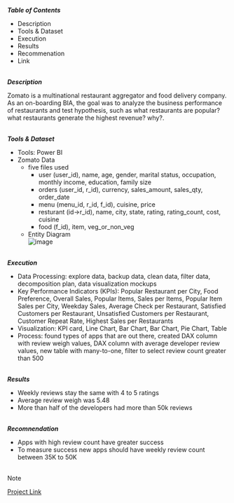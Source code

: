 
***Table of Contents***<br>

* Description
* Tools & Dataset
* Execution
* Results
* Recommenation
* Link  

\
***Description***<br>

Zomato is a multinational restaurant aggregator and food delivery company. As an on-boarding BIA, the goal was to analyze the business performance of restaurants and test hypothesis, such as what restaurants are popular? what restaurants generate the highest revenue? why?.     

\
***Tools & Dataset***<br>

* Tools: Power BI
* Zomato Data
  * five files used
    * user (user_id), name, age, gender, marital status, occupation, monthly income, education, family size
    * orders (user_id, r_id), currency, sales_amount, sales_qty, order_date
    * menu (menu_id, r_id, f_id), cuisine, price
    * resturant (id->r_id), name, city, state, rating, rating_count, cost, cuisine
    * food (f_id), item, veg_or_non_veg
  * Entity Diagram <br> ![image](https://github.com/user-attachments/assets/99477fa1-5be1-4825-ad50-fd5d536acce9)


\
***Execution***<br>

* Data Processing: explore data, backup data, clean data, filter data, decomposition plan, data visualization mockups
* Key Performance Indicators (KPIs): Popular Restaurant per City, Food Preference, Overall Sales, Popular Items, Sales per Items, Popular Item Sales per City, Weekday Sales, Average
  Check per Restaurant, Satisfied Customers per Restaurant, Unsatisfied Customers per Restaurant, Customer Repeat Rate, Highest Sales per Restaurants
* Visualization: KPI card, Line Chart, Bar Chart, Bar Chart, Pie Chart, Table
* Process: found types of apps that are out there, created DAX column with review weigh values, DAX column with average developer review values, new table with many-to-one, filter to
  select review count greater than 500

\
***Results***<br>

* Weekly reviews stay the same with 4 to 5 ratings
* Average review weigh was 5.48
* More than half of the developers had more than 50k reviews

\
***Recomnendation***<br>
* Apps with high review count have greater success
* To measure success new apps should have weekly review count between 35K to 50K<br><br> 

> [!Note]
> [Project Link](https://public.tableau.com/app/profile/mudassar.chaudhry/viz/FinalProject_17173229631950/NotesIStoryline)
